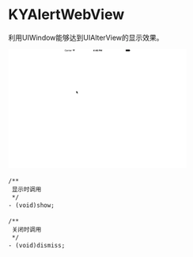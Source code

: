 # KYAlertWebView
利用UIWindow能够达到UIAlterView的显示效果。                                   

![image](https://github.com/kangyiii/KYAlertWebView/blob/master/%E6%BC%94%E7%A4%BA%E5%8A%A8%E7%94%BB.gif )  

```objc
/**
 显示时调用
 */
- (void)show;

/**
 关闭时调用
 */
- (void)dismiss;
```


